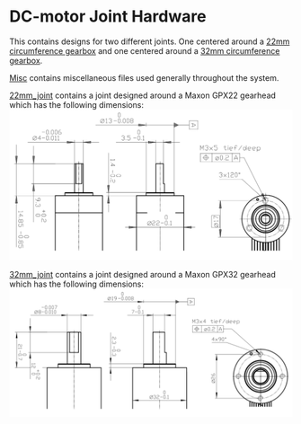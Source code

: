 # DC-motor Joint Hardware
This contains designs for two different joints. One centered around a [22mm circumference gearbox](./22mm_joint) and one centered around a [32mm circumference gearbox](./32mm_joint).

[Misc](./misc) contains miscellaneous files used generally throughout the system.

[22mm_joint](./22mm_joint) contains a joint designed around a Maxon GPX22 gearhead which has the following dimensions:
![gpx22 dimensions](./22mm_joint/img/22mm_gearhead_dimensions.png)

[32mm_joint](./32mm_joint) contains a joint designed around a Maxon GPX32 gearhead which has the following dimensions:
![gpx32 dimensions](./32mm_joint/img/32mm_gearhead_dimensions.png)
